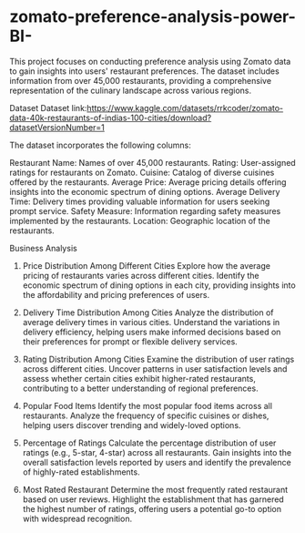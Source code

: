 # zomato-preference-analysis-power-BI-
This project focuses on conducting preference analysis using Zomato data to gain insights into users' restaurant preferences. The dataset includes information from over 45,000 restaurants, providing a comprehensive representation of the culinary landscape across various regions. 


Dataset
Dataset link:https://www.kaggle.com/datasets/rrkcoder/zomato-data-40k-restaurants-of-indias-100-cities/download?datasetVersionNumber=1


The dataset incorporates the following columns:

Restaurant Name: Names of over 45,000 restaurants.
Rating: User-assigned ratings for restaurants on Zomato.
Cuisine: Catalog of diverse cuisines offered by the restaurants.
Average Price: Average pricing details offering insights into the economic spectrum of dining options.
Average Delivery Time: Delivery times providing valuable information for users seeking prompt service.
Safety Measure: Information regarding safety measures implemented by the restaurants.
Location: Geographic location of the restaurants.

Business Analysis

1. Price Distribution Among Different Cities
Explore how the average pricing of restaurants varies across different cities. Identify the economic spectrum of dining options in each city, providing insights into the affordability and pricing preferences of users.

2. Delivery Time Distribution Among Cities
Analyze the distribution of average delivery times in various cities. Understand the variations in delivery efficiency, helping users make informed decisions based on their preferences for prompt or flexible delivery services.

3. Rating Distribution Among Cities
Examine the distribution of user ratings across different cities. Uncover patterns in user satisfaction levels and assess whether certain cities exhibit higher-rated restaurants, contributing to a better understanding of regional preferences.

4. Popular Food Items
Identify the most popular food items across all restaurants. Analyze the frequency of specific cuisines or dishes, helping users discover trending and widely-loved options.

5. Percentage of Ratings
Calculate the percentage distribution of user ratings (e.g., 5-star, 4-star) across all restaurants. Gain insights into the overall satisfaction levels reported by users and identify the prevalence of highly-rated establishments.

6. Most Rated Restaurant
Determine the most frequently rated restaurant based on user reviews. Highlight the establishment that has garnered the highest number of ratings, offering users a potential go-to option with widespread recognition.
